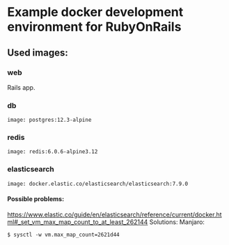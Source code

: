 # Example docker development environment for RubyOnRails

## Used images:
###   web
Rails app.

###   db
    image: postgres:12.3-alpine

###   redis
    image: redis:6.0.6-alpine3.12

###   elasticsearch
    image: docker.elastic.co/elasticsearch/elasticsearch:7.9.0
####    Possible problems:
https://www.elastic.co/guide/en/elasticsearch/reference/current/docker.html#_set_vm_max_map_count_to_at_least_262144
Solutions:
    Manjaro:

    $ sysctl -w vm.max_map_count=2621d44
